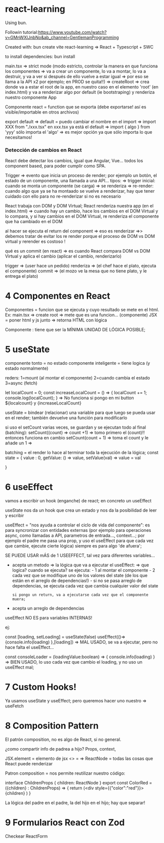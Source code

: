 # react-learning

Using bun.

Followin tutorial:https://www.youtube.com/watch?v=GMnWXlJnbNo&ab_channel=GentlemanProgramming

Created with:
bun create vite react-learning => React + Typescript + SWC

to install dependencies:
bun install


main.tsx => strict mode (modo estricto, controlar la manera en que funciona los componentes => va a crear un componente, lo va a montar, lo va a destruir, y va a ver si después de ello vuelve a estar igual => por eso se llama a la API x2 por ejemplo; en PROD se quita!!)
    => createRoot => crea donde va a estar el root de la app, en nuestro caso en el elemento 'root' (en index.html) y va a renderizar algo por default (ie bootstraping)
    y renderiza nuestro componente App


Componente react = function que se exporta (debe exportarse! así es visible/importable en otros archivos)

export default <Name> => default = puedo cambiar el nombre en el import
    => import XXX from "./xxx.tsx" en xxx.tsx ya está el default
    => import { algo } from 'yyy' sólo importa el 'algo' => es mejor opción ya que sólo importa lo que necesitamos!


### Detección de cambios en React
React debe detectar los cambios, igual que Angular, Vue... todos los component based, para poder cumplir como SPA.

Trigger => evento que inicia un proceso de render; por ejemplo un botón, el estado de un componente, una llamada a una API...
    tipos:
    => trigger inicial: cuando se monta un componente (se carga) => se renderiza 
    => re-render: cuando algo que ya se ha montaado se vuelve a renderizar, hay que tener cuidado con ello para no re-renderizar si no es necesario


React trabaja con DOM y DOM Virtual; 
React renderiza nuestra app (en el index.html) => cuando hay un cambio, hace los cambios en el DOM Virtual y lo compara, y si hay cambios en el DOM Virtual, re renderiza el componente que ha cambiado en el DOM 

al hacer <Component/> se ejecuta el return <html> del component => eso es renderizar =>> debemos tratar de evitar los re render porque el proceso de DOM vs DOM virtual y rerender es costoso !

qué es un commit (en react) => es cuando React compara DOM vs DOM Virtual y aplica el cambio (aplicar el cambio, renderizarlo)

trigger => (user hace un pedido)
renderiza => (el chef hace el plato, ejecuta el componente)
commit => (el mozo ve la mesa que no tiene plato, y le entrega el plato)


# 4 Componentes en React

Componentes = funcion que se ejecuta y cuyo resultado se mete en el html. Ex: main.tsx => create root => mete <App/> que es una funcion... (componente)
JSX = poner html y js junto => retorna HTML con lógica

Componente : tiene que ser la MÍNIMA UNIDAD DE LÓGICA POSIBLE; 

# 5 useState
componente tonto = no estado
componente inteligente = tiene logica (y estado normalmente)

reders:
    1=mount (al montar el componente)
    2=cuando cambia el estado
    3=async (fetch)


let localCount = 0;
const increaseLocalCount = () => { localCount += 1; console.log(localCount); } => No funciona si pongo en mi button ${localcount} y {increaseLocalCount}

useState = bindear (relacionar) una variable para que luego se pueda usar en el render; también devuelve una función para modificarlo

si uso el setCount varias veces, se guardan y se ejecutan todo al final (batching):
setCount((count) => count +1) => tomo primero el (count)!! entonces funciona
en cambio setCount(count + 1) => toma el count y le añade un 1 => 

batching = el render lo hace al terminar toda la ejecución de la lógica; 
const state = {
    value : 0,
    getValue: () => value,
    setValue(val) => value = val

}

# 6 useEffect 

vamos a escribir un hook (enganche) de react; en concreto un useEffect

useState nos da un hook que crea un estado y nos da la posibilidad de leer y escribir

useEffect = "nos ayuda a controlar el ciclo de vida del componente": es para syncronizar con entidades externas (por ejemplo para operaciones async, como llamadas a API, parametros de entrada..., context...; por ejemplo el padre me pasa una prop, y uso el useEffect para que cada vez que cambie, ejecute cierte lógica)
siempre es para algo 'de afuera'; 

SE PUEDE USAR mÁS de 1 USEEFFECT, tal vez para diferentes variables...

  - acepta un metodo  => la lógica que va a ejecutar el useEffect:
        => que logica? cuando se ejecuta? se ejecuta:
        - 1 al montar el componente
        - 2 cada vez que se modifique uno de los valores del state (de los que están en el arreglo de dependencias!)
        - si no se pasa arreglo de dependencias, se ejecuta cada vez que cambia cualquier valor del state

        si pongo un return, va a ejecutarse cada vez que el componente muera; 
  - acepta un arreglo de dependencias

useEffect NO ES para variables INTERNAS!

 ej: 
 
 const [loading, setLoading] = useState(false)
 useEffect(()=>{console.info(loading) },[loading]) => MAL USADO, se va a ejecutar, pero no hace falta el useEffect...

 const consoleLoader = (loadingValue:boolean) => {
    console.info(loading)
 } => BIEN USADO, lo uso cada vez que cambio el loading, y no uso un useEffect mal;



# 7 Custom Hooks! 
Ya usamos useState y useEffect; pero queremos hacer uno nuestro => useFetch

# 8 Composition Pattern

El patrón composition, no es algo de React, si no general.

¿como compartir info de padrea a hijo? Props, context, 

JSX.element = elemento de jsx <> = <fragment> => 
ReactNode = todas las cosas que React puede renderizar


Patron composition = nos permite reutilizar nuestro código:

interface ChildrenProps {
    children: ReactNode
}
export const ColorRed  = ({children} : ChildrenProps) => {
    return (<div style={{"color":"red"}}>{children} </div>)
}

La lógica del padre en el padre, la del hijo en el hijo; hay que separar!

# 9 Formularios React con Zod

Checkear ReactForm